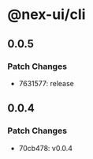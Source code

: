 # @nex-ui/cli

## 0.0.5

### Patch Changes

- 7631577: release

## 0.0.4

### Patch Changes

- 70cb478: v0.0.4
